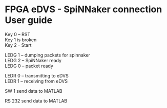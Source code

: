 FPGA eDVS - SpiNNaker connection User guide
===========================================

Key 0 – RST  
Key 1 is broken  
Key 2 - Start  

LEDG 1 – dumping packets for spinnaker  
LEDG 2 – SpiNNaker ready  
LEDG 0 – packet ready  

LEDR 0 – transmitting to eDVS  
LEDR 1 – receiving from eDVS  

SW 1 send data to MATLAB  

RS 232 send data to MATLAB  
